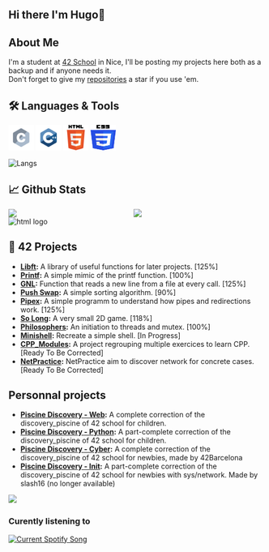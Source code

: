 ## Hi there I'm Hugo👋

## About Me
I'm a student at [42 School](https://42.fr/en/homepage/) in Nice, I'll be posting my projects here both as a backup and if anyone needs it. <br/>
Don't forget to give my [repositories](https://github.com/hlefevregit?tab=repositories) a star if you use 'em.

## 🛠️ Languages & Tools
<div align="left">
	<img src="https://github.com/flmarsou/flmarsou/blob/main/assets/languages/c.svg" alt="c logo" width="50" height="50"/>
	<img src="https://github.com/flmarsou/flmarsou/blob/main/assets/languages/cpp.svg" alt="cpp logo" width="50" height="50"/>
  	<img src="https://github.com/hlefevregit/hlefevregit/blob/main/assets/html-5-logo-svgrepo-com.svg" alt="html logo" width="50" height="50"/>
  	<img src="https://github.com/hlefevregit/hlefevregit/blob/main/assets/css.svg" alt="html logo" width="50" height="50"/>
</div>

![Langs](https://github-readme-stats.vercel.app/api/top-langs/?username=hlefevregit&theme=react&show_icons=true&hide_border=true&layout=compact)

## 📈 Github Stats
<div style="display: flex; justify-content: space-between;">
	<img src="https://github-readme-stats.vercel.app/api?username=hlefevregit&theme=react&show_icons=true&hide_border=true&count_private=true" style="width: 48%;">
	<img src="https://github-readme-streak-stats.herokuapp.com/?user=hlefevregit&theme=react&hide_border=true" style="width: 51%;">
</div>

<img src="https://github-profile-trophy.vercel.app/?username=hlefevregit&theme=darkhub&margin-w=15&margin-h=15" alt="html logo"/>

## 🔭 42 Projects
- **[Libft](https://github.com/hlefevregit/libft_gnl):** A library of useful functions for later projects. [125%]
- **[Printf](https://github.com/hlefevregit/ft_printf):** A simple mimic of the printf function. [100%]
- **[GNL](https://github.com/hlefevregit/libft_gnl):** Function that reads a new line from a file at every call. [125%]
- **[Push Swap](https://github.com/hlefevregit/push_swap):** A simple sorting algorithm. [90%]
- **[Pipex](https://github.com/hlefevregit/pipex):** A simple programm to understand how pipes and redirections work. [125%]
- **[So Long](https://github.com/hlefevregit/so_long):** A very small 2D game. [118%]
- **[Philosophers](https://github.com/hlefevregit/philo):** An initiation to threads and mutex. [100%]
- **[Minishell](https://github.com/hlefevregit/minishell):** Recreate a simple shell. [In Progress]
- **[CPP_Modules](https://github.com/hlefevregit/CPP_Modules):** A project regrouping multiple exercices to learn CPP. [Ready To Be Corrected]
- **[NetPractice](https://github.com/hlefevregit/NetPractice):** NetPractice aim to discover network for concrete cases. [Ready To Be Corrected]

## Personnal projects
- **[Piscine Discovery - Web](https://github.com/hlefevregit/piscine_discovery/tree/main/web):** A complete correction of the discovery_piscine of 42 school for children.
- **[Piscine Discovery - Python](https://github.com/hlefevregit/piscine_discovery/tree/main/python):** A part-complete correction of the discovery_piscine of 42 school for children.
- **[Piscine Discovery - Cyber](https://github.com/hlefevregit/piscine_discovery/tree/main/cybersec_discovery):** A complete correction of the discovery_piscine of 42 school for newbies, made by 42Barcelona
- **[Piscine Discovery - Init](https://github.com/hlefevregit/piscine_discovery/tree/main/init):** A part-complete correction of the discovery_piscine of 42 school for newbies with sys/network. Made by slash16 (no longer available)

[![](https://visitcount.itsvg.in/api?id=hlefevregit&label=Profile%20Views&color=0&icon=5&pretty=true)](https://visitcount.itsvg.in)

### Curently listening to
<a href="https://hougoooo.pythonanywhere.com/link">
  <img
    src="https://hougoooo.pythonanywhere.com"
    alt="Current Spotify Song"
  />
</a>

